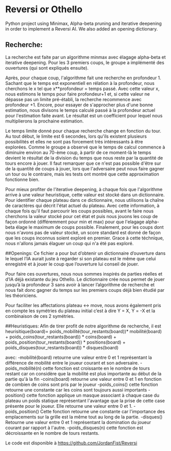 # Reversi or Othello

Python project using Minimax, Alpha-beta pruning and iterative deepening in order to implement a Reversi AI. We also added an opening dictionary.

## Recherche:
La recherche est faite par un algorithme minmax avec élagage alpha-beta et iterative deepening. Pour les 3 premiers coups, le groupe a implémenté des ouvertures (qui sont expliqués ensuite).

Après, pour chaque coup, l'algorithme fait une recherche en profondeur 1. Sachant que le temps est exponentiell en rélation à la profondeur, nous cherchons le x tel que x**profondeur = temps passé. Avec cette valeur x, nous estimons le temps pour faire profondeur+1 et, si cette valeur ne dépasse pas un limite pré-établi, la recherche recommence avec profondeur +1. Encore, pour essayer de s'approcher plus d'une bonne estimation, nous divisons le temps calculé passé à la profondeur actuel pour l'estimation faite avant. Le résultat est un coefficient pour lequel nous multiplierons la prochaine estimation.

Le temps limite donné pour chaque recherche change en fonction du tour. Au tout début, le limite est 6 secondes, lors qu'ils existent plusieurs possibilités et elles ne sont pas forcement très intéressants à être explorées. Comme le groupe a observé que le temps de calcul commence à diminuire environ au 70-ème coup, à partir de ce moment-là le temps devient le résultat de la division du temps que nous reste par la quantité de tours encore à jouer. Il faut remarquer que ce n'est pas possible d'être sur de la quantité de coups à jouer, lors que l'adversaire peut nous faire gagner un tour ou le contraire, mais les tests ont montré que cette approximation fonctionne bien.

Pour mieux profiter de l'iterative deepening, à chaque fois que l'algorithme arrive à une valeur heuristique, cette valeur est stocké dans un dictionnaire. Pour identifier chaque plateau dans ce dictionnaire, nous utilisons la chaîne de caractères qui décrit l'état actuel du plateau. Avec cette information, à chaque fois qu'il faut parcourir les coups possibles, avant le faire nous cherchons la valeur stocké pour cet état et puis nous jouons les coup de façon ordonné (différemment pour min et max) pour que l'elagage alpha-beta élage le maximum de coups possible. Finalement, pour les coups dont nous n'avons pas de valeur stocké, un score standard est donné de façon que les coups inconnus soient exploré en premier. Grace à cette téchnique, nous n'allons jamais élaguer un coup qui n'a été pas exploré.


##Openings:
Ce fichier a pour but d’obtenir un dictionnaire d’ouverture dans le lequel l’IA aurait juste à regarder si son plateau est le même que celui enregistré et à jouer le coup que l’ouverture lui conseil de jouer.

Pour faire ces ouvertures, nous nous sommes inspirés de parties réelles et d’IA déjà existante du jeu Othello. Le dictionnaire crée nous permet de jouer jusqu’à la profondeur 3 sans avoir à lancer l’algorithme de recherche et nous fait donc gagner du temps sur les premiers coups déjà bien étudié par les théoriciens.

Pour faciliter les affectations plateau <-> move, nous avons également pris en compte les symétries du plateau initial c’est à dire Y = X, Y = -X et la combinaison de ces 2 symétries.

##Heuristiques:
Afin de tirer profit de notre algorithme de recherche, il est
heurisitique(board)= poids_mobilité(tour_restants(board))* mobilité(board)
    + poids_coins(tour_restants(board)) * coins(board)
    + poids_position(tour_restants(board)) * positions(board)
    + poids_disques(tour_restants(board)) * disques(board)

avec:
-mobilité(board) retourne une valeur entre 0 et 1 représentant la différence de mobilité entre le joueur courant et son adversaire.
-poids_mobilité(n) cette fonction est croissante en le nombre de tours restant car on considère que la mobilité est plus importante au début de la partie qu'à la fin
-coins(board) retourne une valeur entre 0 et 1 en fonction de combien de coins sont pris par le joueur
-poids_coins() cette fonction retourne une constante car les coins sont toujours aussi importants
-position() cette fonction applique un masque associant à chaque case du plateau un poids statique représentant l'avantage que la prise de cette case présente pour le joueur. Elle retourne une valeur entre 0 et 1.
-poids_position() Cette fonction retourne une constante car l'importance des emplacements sur la grille est la même tout au long de la partie.
-disques() Retourne une valeur entre 0 et 1 représentant la domination du joueur courant par rapport à l'autre.
-poids_disques(n) cette fonction est décroissante en le nombre de tours restants.


Le code est disponible à https://github.com/JordanFist/Reversi
